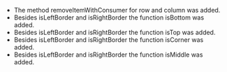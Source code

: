 * The method removeItemWithConsumer for row and column was added.
* Besides isLeftBorder and isRightBorder the function isBottom was added.
* Besides isLeftBorder and isRightBorder the function isTop was added.
* Besides isLeftBorder and isRightBorder the function isCorner was added.
* Besides isLeftBorder and isRightBorder the function isMiddle was added.